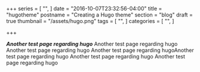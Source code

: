 +++
series = [
  "",
]
date = "2016-10-07T23:32:56-04:00"
title = "hugotheme"
postname = "Creating a Hugo theme"
section = "blog"
draft = true
thumbnail = "/assets/hugo.png"
tags = [
  "",
]
categories = [
  "",
]

+++

***Another test page regarding hugo*** Another test page regarding hugo  
Another test page regarding hugo Another test page regarding hugo<!--more-->Another test page regarding hugo Another test page regarding hugo Another test page regarding hugo
